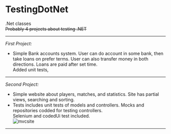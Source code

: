 # TestingDotNet
.Net classes  
~~Probably 4 projects about testing .NET~~

****
*First Project:*    

- Simple Bank accounts system. User can do account in some bank, then take loans on prefer terms. User can also transfer money in both directions. Loans are paid after set time.  
Added unit tests, 

****
*Second Project:*  

- Simple website about players, matches, and statistics. Site has partial views, searching and sorting.  
- Tests includes unit tests of models and controllers. Mocks and repositories codded for testing controllers.  
Selenium and codedUi test included.  
![mvcsite](https://user-images.githubusercontent.com/16398511/39098411-e1e44b80-466a-11e8-9a88-9ef7559feb51.png)
****
